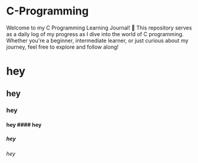 # C-Programming
Welcome to my C Programming Learning Journal! 👋 This repository serves as a daily log of my progress as I dive into the world of C programming. Whether you're a beginner, intermediate learner, or just curious about my journey, feel free to explore and follow along!

# hey

## hey

### hey
#### hey #### hey
##### hey
###### hey

